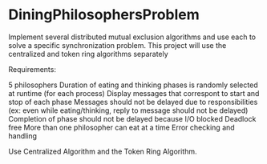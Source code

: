 # DiningPhilosophersProblem
Implement several distributed mutual exclusion algorithms and use each to solve a specific synchronization problem. This project will use the centralized and token ring algorithms separately

Requirements:

5 philosophers
Duration of eating and thinking phases is randomly selected at runtime (for each process)
Display messages that correspont to start and stop of each phase
Messages should not be delayed due to responsibilities (ex: even while eating/thinking, reply to message should not be delayed)
Completion of phase should not be delayed because I/O blocked
Deadlock free
More than one philosopher can eat at a time
Error checking and handling

Use Centralized Algorithm and the Token Ring Algorithm.
